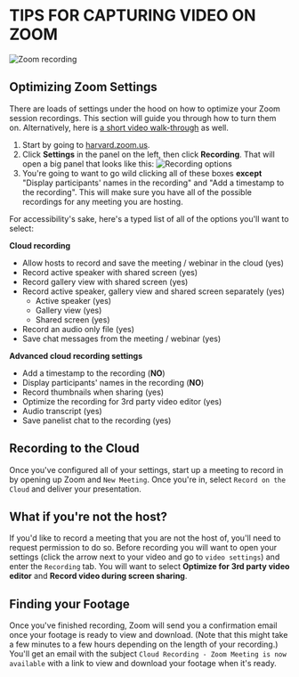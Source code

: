 # TIPS FOR CAPTURING VIDEO ON ZOOM
![Zoom recording](https://media.giphy.com/media/UQfqQifAjmFHVmstIl/giphy.gif)

## Optimizing Zoom Settings
There are loads of settings under the hood on how to optimize your Zoom session recordings. This section will guide you through how to turn them on. Alternatively, here is [a short video walk-through](https://www.youtube.com/watch?v=Ty0CJH5yzWw&feature=youtu.be) as well.

1. Start by going to [harvard.zoom.us](harvard.zoom.us).
2. Click **Settings** in the panel on the left, then click **Recording**.
That will open a big panel that looks like this:
![Recording options](https://files.slack.com/files-pri/T0HTW3H0V-F0167140CE5/screen_shot_2020-06-22_at_11.49.27_am.png?pub_secret=f528e0fbaf)
3. You're going to want to go wild clicking all of these boxes **except** "Display participants' names in the recording" and "Add a timestamp to the recording". This will make sure you have all of the possible recordings for any meeting you are hosting.


For accessibility's sake, here's a typed list of all of the options you'll want to select:


**Cloud recording**

- Allow hosts to record and save the meeting / webinar in the cloud (yes)
- Record active speaker with shared screen (yes)
- Record gallery view with shared screen (yes)
- Record active speaker, gallery view and shared screen separately (yes)
   - Active speaker (yes)
  - Gallery view (yes)
  - Shared screen (yes)
- Record an audio only file (yes)
- Save chat messages from the meeting / webinar (yes)

**Advanced cloud recording settings**
- Add a timestamp to the recording (**NO**)
- Display participants' names in the recording (**NO**)
- Record thumbnails when sharing (yes)
- Optimize the recording for 3rd party video editor (yes)
- Audio transcript (yes)
- Save panelist chat to the recording (yes)

## Recording to the Cloud
Once you've configured all of your settings, start up a meeting to record in by opening up Zoom and `New Meeting`. Once you're in, select `Record on the Cloud` and deliver your presentation.

## What if you're not the host?
If you'd like to record a meeting that you are not the host of, you'll need to request permission to do so. Before recording you will want to open your settings (click the arrow next to your video and go to `video settings`) and enter the `Recording` tab. You will want to select **Optimize for 3rd party video editor** and **Record video during screen sharing**.

## Finding your Footage
Once you've finished recording, Zoom will send you a confirmation email once your footage is ready to view and download. (Note that this might take a few minutes to a few hours depending on the length of your recording.) You'll get an email with the subject `Cloud Recording - Zoom Meeting is now available` with a link to view and download your footage when it's ready.
